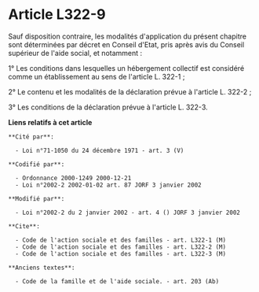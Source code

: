 # Article L322-9

Sauf disposition contraire, les modalités d'application du présent chapitre sont déterminées par décret en Conseil d'Etat,
pris après avis du Conseil supérieur de l'aide social, et notamment :

1° Les conditions dans lesquelles un hébergement collectif est considéré comme un établissement au sens de l'article L.
322-1 ;

2° Le contenu et les modalités de la déclaration prévue à l'article L. 322-2 ;

3° Les conditions de la déclaration prévue à l'article L. 322-3.

**Liens relatifs à cet article**

	**Cité par**:

	  - Loi n°71-1050 du 24 décembre 1971 - art. 3 (V)

	**Codifié par**:

	  - Ordonnance 2000-1249 2000-12-21
	  - Loi n°2002-2 2002-01-02 art. 87 JORF 3 janvier 2002

	**Modifié par**:

	  - Loi n°2002-2 du 2 janvier 2002 - art. 4 () JORF 3 janvier 2002

	**Cite**:

	  - Code de l'action sociale et des familles - art. L322-1 (M)
	  - Code de l'action sociale et des familles - art. L322-2 (M)
	  - Code de l'action sociale et des familles - art. L322-3 (M)

	**Anciens textes**:

	  - Code de la famille et de l'aide sociale. - art. 203 (Ab)
